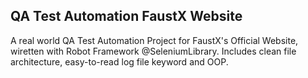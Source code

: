 ﻿## QA Test Automation FaustX Website
 
 <p>A real world QA Test Automation Project for FaustX's Official Website, wiretten with Robot Framework @SeleniumLibrary. Includes clean file architecture, easy-to-read log file keyword and OOP.</p>
